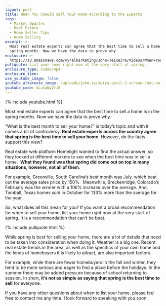 ```yaml
---
layout: post
title: When You Should Sell Your Home According to the Experts
tags:
  - Market Updates
  - Real Estate
  - Home Seller Tips
  - Home Selling
excerpt: >-
  Most real estate experts can agree that the best time to sell a home is in the
  spring months. Now we have the data to prove why.
enclosure: >-
  https://s3.amazonaws.com/vyralmarketing/John+Teixeira/Videos/When+You+Should+Sell+Your+Home+According+to+the+Experts.mp4
pullquote: List your home right now at the very start of spring.
enclosure_type: video/mp4
enclosure_time:
use_youtube_image: false
youtube_alternate_image: /uploads/john-teixeira-april-2-screen-shot-no-play.jpg
youtube_code: dLutuNyVfiE
---
```


{% include youtube.html %}

Most real estate experts can agree that the best time to sell a home is in the spring months. Now we have the data to prove why.

“What is the best month to sell your home?” is today’s topic and with it comes a bit of controversy. **Real estate experts across the country agree that spring is the best time to sell your home**. However, do the facts support this view?

Real estate web platform Homelight wanted to find the actual answer, so they looked at different markets to see when the best time was to sell a home. &nbsp;**What they found was that spring did come out on top in many situations, however, not all of them**.

For example, Greenville, South Carolina’s best month was July, which beat out the average sales price by 150%. &nbsp;Meanwhile, Breckenridge, Colorado’s February was the winner with a 106% increase over the average. And, Tomball, Texas homes sold in October for 133% more than the average for the year.

So, what does all this mean for you? If you want a broad recommendation for when to sell your home, list your home right now at the very start of spring. It is a recommendation that can't be beat.

{% include pullquote.html %}

While spring is best for selling your home, there are a lot of details that need to be taken into consideration when doing it. Weather is a big one. Recent real estate trends in the area, as well as the specifics of your own home and the kinds of homebuyers it is likely to attract, are also important factors.

For example, while there are fewer homebuyers in the fall and winter, they tend to be more serious and eager to find a place before the holidays. In the summer there may be added pressure because of school returning to session. In short, **it’s not as simple as saying that spring is the best time to sell** for everyone.

If you have any other questions about when to list your home, please feel free to contact me any time. I look forward to speaking with you soon.